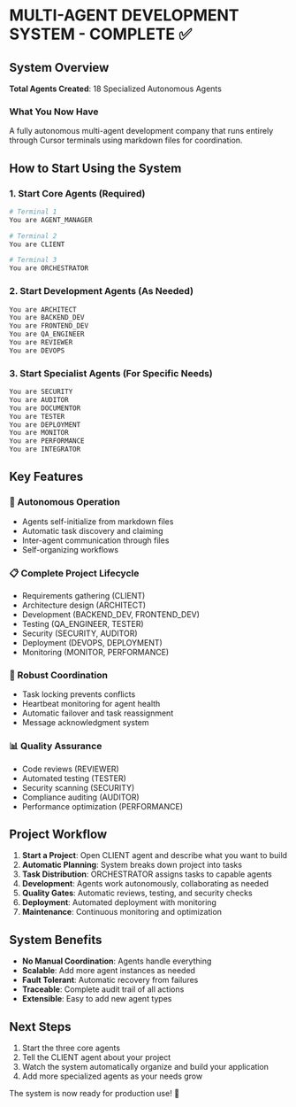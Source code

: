 # MULTI-AGENT DEVELOPMENT SYSTEM - COMPLETE ✅

## System Overview
**Total Agents Created**: 18 Specialized Autonomous Agents

### What You Now Have

A fully autonomous multi-agent development company that runs entirely through Cursor terminals using markdown files for coordination.

## How to Start Using the System

### 1. Start Core Agents (Required)
```bash
# Terminal 1
You are AGENT_MANAGER

# Terminal 2  
You are CLIENT

# Terminal 3
You are ORCHESTRATOR
```

### 2. Start Development Agents (As Needed)
```bash
You are ARCHITECT
You are BACKEND_DEV
You are FRONTEND_DEV
You are QA_ENGINEER
You are REVIEWER
You are DEVOPS
```

### 3. Start Specialist Agents (For Specific Needs)
```bash
You are SECURITY
You are AUDITOR
You are DOCUMENTOR
You are TESTER
You are DEPLOYMENT
You are MONITOR
You are PERFORMANCE
You are INTEGRATOR
```

## Key Features

### 🤖 Autonomous Operation
- Agents self-initialize from markdown files
- Automatic task discovery and claiming
- Inter-agent communication through files
- Self-organizing workflows

### 📋 Complete Project Lifecycle
- Requirements gathering (CLIENT)
- Architecture design (ARCHITECT)
- Development (BACKEND_DEV, FRONTEND_DEV)
- Testing (QA_ENGINEER, TESTER)
- Security (SECURITY, AUDITOR)
- Deployment (DEVOPS, DEPLOYMENT)
- Monitoring (MONITOR, PERFORMANCE)

### 🔄 Robust Coordination
- Task locking prevents conflicts
- Heartbeat monitoring for agent health
- Automatic failover and task reassignment
- Message acknowledgment system

### 📊 Quality Assurance
- Code reviews (REVIEWER)
- Automated testing (TESTER)
- Security scanning (SECURITY)
- Compliance auditing (AUDITOR)
- Performance optimization (PERFORMANCE)

## Project Workflow

1. **Start a Project**: Open CLIENT agent and describe what you want to build
2. **Automatic Planning**: System breaks down project into tasks
3. **Task Distribution**: ORCHESTRATOR assigns tasks to capable agents
4. **Development**: Agents work autonomously, collaborating as needed
5. **Quality Gates**: Automatic reviews, testing, and security checks
6. **Deployment**: Automated deployment with monitoring
7. **Maintenance**: Continuous monitoring and optimization

## System Benefits

- **No Manual Coordination**: Agents handle everything
- **Scalable**: Add more agent instances as needed
- **Fault Tolerant**: Automatic recovery from failures
- **Traceable**: Complete audit trail of all actions
- **Extensible**: Easy to add new agent types

## Next Steps

1. Start the three core agents
2. Tell the CLIENT agent about your project
3. Watch the system automatically organize and build your application
4. Add more specialized agents as your needs grow

The system is now ready for production use! 🚀